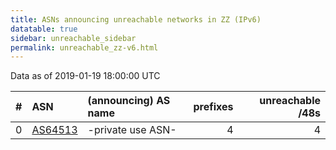 ```yaml
---
title: ASNs announcing unreachable networks in ZZ (IPv6)
datatable: true
sidebar: unreachable_sidebar
permalink: unreachable_zz-v6.html
---
```


Data as of 2019-01-19 18:00:00 UTC


<div class="datatable-begin"></div>

|   # | ASN                                    | (announcing) AS name   |   prefixes |   unreachable /48s |
|----:|:---------------------------------------|:-----------------------|-----------:|-------------------:|
|   0 | [AS64513](unreachable_AS64513-v6.html) | -private use ASN-      |          4 |                  4 |

<div class="datatable-end"></div>
